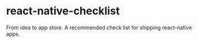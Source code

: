 # react-native-checklist
From idea to app store. A recommended check list for shipping react-native apps.
